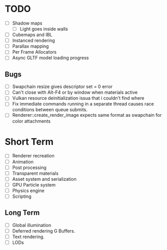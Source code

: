 # TODO

- [ ] Shadow maps
  - [ ] Light goes inside walls
- [ ] Cubemaps and IBL
- [ ] Instanced rendering
- [ ] Parallax mapping
- [ ] Per Frame Allocators
- [ ] Async GLTF model loading progress

## Bugs

- [ ] Swapchain resize gives descriptor set = 0 error
- [ ] Can't close with Alt-F4 or by window when materials active
- [ ] Vulkan resource deinitialization issua that i couldn't find where
- [ ] Fix immediate commands running in a separate thread causes race conditions between queue submits.
- [ ] Renderer::create_render_image expects same format as swapchain for color attachments

# Short Term

- [ ] Renderer recreation
- [ ] Animation
- [ ] Post processing
- [ ] Transparent materials
- [ ] Asset system and serialization
- [ ] GPU Particle system
- [ ] Physics engine
- [ ] Scripting

## Long Term

- [ ] Global illumination
- [ ] Deferred rendering G Buffers.
- [ ] Text rendering.
- [ ] LODs
